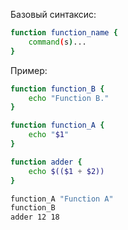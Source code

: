 Базовый синтаксис:

```bash
function function_name {
	command(s)...
}
```

Пример:
```bash
function function_B {
	echo "Function B."
}

function function_A {
	echo "$1"
}

function adder {
	echo $(($1 + $2))
}

function_A "Function A"
function_B
adder 12 18
```